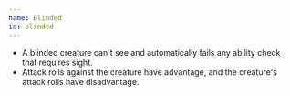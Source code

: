 ```yaml
---
name: Blinded
id: blinded
---
```

* A blinded creature can't see and automatically fails any ability check that requires sight.
* Attack rolls against the creature have advantage, and the creature's attack rolls have disadvantage.

